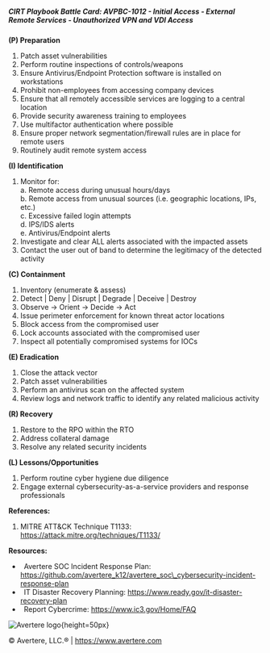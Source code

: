 ##### CIRT Playbook Battle Card: **AVPBC-1012 - Initial Access - External Remote Services - Unauthorized VPN and VDI Access**

**(P) Preparation**

1.  Patch asset vulnerabilities
2.  Perform routine inspections of controls/weapons
3.  Ensure Antivirus/Endpoint Protection software is installed on workstations
4.  Prohibit non-employees from accessing company devices
5.  Ensure that all remotely accessible services are logging to a central location
6.  Provide security awareness training to employees
7.  Use multifactor authentication where possible
8.  Ensure proper network segmentation/firewall rules are in place for remote users
9.  Routinely audit remote system access

**(I) Identification**

1.  Monitor for:  
    a. Remote access during unusual hours/days  
    b. Remote access from unusual sources (i.e. geographic locations, IPs, etc.)  
    c. Excessive failed login attempts  
    d. IPS/IDS alerts  
    e. Antivirus/Endpoint alerts
2.  Investigate and clear ALL alerts associated with the impacted assets
3.  Contact the user out of band to determine the legitimacy of the detected activity

**(C) Containment**

1.  Inventory (enumerate & assess)
2.  Detect | Deny | Disrupt | Degrade | Deceive | Destroy
3.  Observe -> Orient -> Decide -> Act
4.  Issue perimeter enforcement for known threat actor locations
5.  Block access from the compromised user
6.  Lock accounts associated with the compromised user
7.  Inspect all potentially compromised systems for IOCs

**(E) Eradication**

1.  Close the attack vector
2.  Patch asset vulnerabilities
3.  Perform an antivirus scan on the affected system
4.  Review logs and network traffic to identify any related malicious activity

**(R) Recovery**

1.  Restore to the RPO within the RTO
2.  Address collateral damage
3.  Resolve any related security incidents

**(L) Lessons/Opportunities**

1.  Perform routine cyber hygiene due diligence
2.  Engage external cybersecurity-as-a-service providers and response professionals

**References:**

1.  MITRE ATT&CK Technique T1133: https://attack.mitre.org/techniques/T1133/

**Resources:**

*    Avertere SOC Incident Response Plan: https://github.com/avertere_k12/avertere_soc\_cybersecurity-incident-response-plan
*    IT Disaster Recovery Planning: https://www.ready.gov/it-disaster-recovery-plan
*    Report Cybercrime: https://www.ic3.gov/Home/FAQ

![Avertere logo](https://example.com/averttere-logo.jpg){height=50px}

  
© Avertere, LLC.® | https://www.avertere.com
